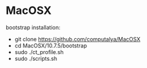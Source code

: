 MacOSX
======

bootstrap installation:


+ git clone https://github.com/computalya/MacOSX
+ cd MacOSX/10.7.5/bootstrap
+ sudo ./ct_profile.sh
+ sudo ./scripts.sh
